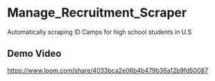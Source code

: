 # Manage_Recruitment_Scraper

Automatically scraping ID Camps for high school students in U.S

## Demo Video

https://www.loom.com/share/4033bca2e06b4b479b36a12b9fd50087
